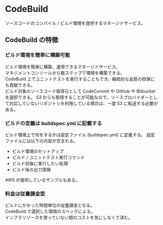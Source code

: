 # CodeBuild
ソースコードのコンパイル / ビルド環境を提供するマネージドサービス。  

## CodeBuild の特徴
### ビルド環境を簡単に構築可能
ビルド環境を簡単に構築、運用できるマネージドサービス。  
マネジメントコンソールから数ステップで環境を構築できる。  
CodeBuild 上でユニットテストを実行することもでき、継続的な品質の担保にも貢献できる。  
ビルド対象のソースコード取得元として CodeCommit や GitHub や Bitbucket を選択できる。
S3 からも取得することが可能なので、ソースプロバイダーとして対応していないリポジトリを利用している場合は、一度 S3 に転送する必要がある。  

### ビルドの定義は buildspec.yml に記載する
ビルド環境上で何をするかは設定ファイル (buildspec.yml) に定義する。
設定ファイルには以下の内容が含まれる。
- ビルド環境のセットアップ  
- ビルド / ユニットテスト実行コマンド  
- ビルド前後に実行したい処理  
- ビルド後の出力情報

AWS が提供しているサンプルもある。  

### 料金は従量課金型
ビルドにかかった時間単位の従量課金となる。  
CodeBuild で選択した環境のスペックによる。  
インフラリソースを使っていない間のコストを気にしなくて済む。  

